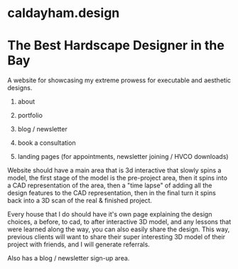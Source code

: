 # caldayham.design
# The Best Hardscape Designer in the Bay

A website for showcasing my extreme prowess for executable and aesthetic designs.

1. about 
2. portfolio
3. blog / newsletter
4. book a consultation

5. landing pages (for appointments, newsletter joining / HVCO downloads)


Website should have a main area that is 3d interactive that slowly spins a model, the first stage of the model is the pre-project area, then it spins into a CAD representation of the area, then a "time lapse" of adding all the design features to the CAD representation, then in the final turn it spins back into a 3D scan of the real & finished project.

Every house that I do should have it's own page explaining the design choices, a before, to cad, to after interactive 3D model, and any lessons that were learned along the way, you can also easily share the design. This way, previous clients will want to share their super interesting 3D model of their project with friends, and I will generate referrals.

Also has a blog / newsletter sign-up area.   